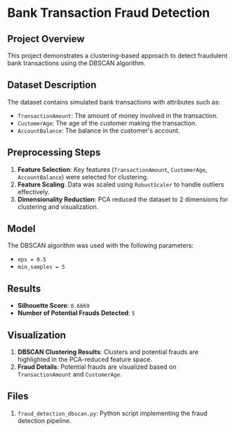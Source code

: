 # Bank Transaction Fraud Detection

## Project Overview
This project demonstrates a clustering-based approach to detect fraudulent bank transactions using the DBSCAN algorithm.

## Dataset Description
The dataset contains simulated bank transactions with attributes such as:
- `TransactionAmount`: The amount of money involved in the transaction.
- `CustomerAge`: The age of the customer making the transaction.
- `AccountBalance`: The balance in the customer's account.

## Preprocessing Steps
1. **Feature Selection**: Key features (`TransactionAmount`, `CustomerAge`, `AccountBalance`) were selected for clustering.
2. **Feature Scaling**: Data was scaled using `RobustScaler` to handle outliers effectively.
3. **Dimensionality Reduction**: PCA reduced the dataset to 2 dimensions for clustering and visualization.

## Model
The DBSCAN algorithm was used with the following parameters:
- `eps = 0.5`
- `min_samples = 5`

## Results
- **Silhouette Score**: `0.6669`
- **Number of Potential Frauds Detected**: `5`

## Visualization
1. **DBSCAN Clustering Results**: Clusters and potential frauds are highlighted in the PCA-reduced feature space.
2. **Fraud Details**: Potential frauds are visualized based on `TransactionAmount` and `CustomerAge`.

## Files
1. `fraud_detection_dbscan.py`: Python script implementing the fraud detection pipeline.
